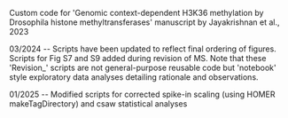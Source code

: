 Custom code for 'Genomic context-dependent H3K36 methylation by Drosophila histone methyltransferases' manuscript by Jayakrishnan et al., 2023

03/2024 -- Scripts have been updated to reflect final ordering of figures. Scripts for Fig S7 and S9 added during revision of MS. Note that these 'Revision_' scripts are not general-purpose reusable code but 'notebook' style exploratory data analyses detailing rationale and observations. 

01/2025 -- Modified scripts for corrected spike-in scaling (using HOMER makeTagDirectory) and csaw statistical analyses
